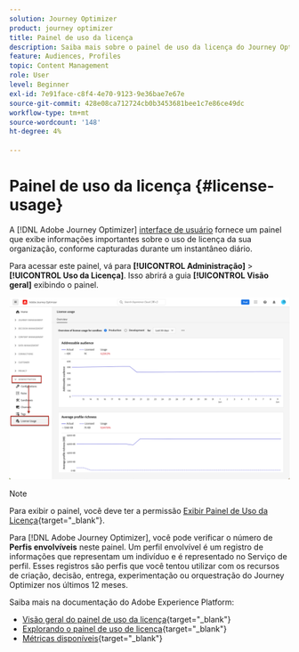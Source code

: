 ```yaml
---
solution: Journey Optimizer
product: journey optimizer
title: Painel de uso da licença
description: Saiba mais sobre o painel de uso da licença do Journey Optimizer
feature: Audiences, Profiles
topic: Content Management
role: User
level: Beginner
exl-id: 7e91face-c8f4-4e70-9123-9e36bae7e67e
source-git-commit: 428e08ca712724cb0b3453681bee1c7e86ce49dc
workflow-type: tm+mt
source-wordcount: '148'
ht-degree: 4%

---
```


# Painel de uso da licença {#license-usage}

A [!DNL Adobe Journey Optimizer] [interface de usuário](../start/user-interface.md) fornece um painel que exibe informações importantes sobre o uso de licença da sua organização, conforme capturadas durante um instantâneo diário.

Para acessar este painel, vá para **[!UICONTROL Administração]** > **[!UICONTROL Uso da Licença]**. Isso abrirá a guia **[!UICONTROL Visão geral]** exibindo o painel.

![](assets/license-usage-dashboard.png)

>[!NOTE]
>
>Para exibir o painel, você deve ter a permissão [Exibir Painel de Uso da Licença](https://experienceleague.adobe.com/docs/experience-platform/dashboards/permissions.html#available-permissions){target="_blank"}.

Para [!DNL Adobe Journey Optimizer], você pode verificar o número de **Perfis envolvíveis** neste painel. Um perfil envolvível é um registro de informações que representam um indivíduo e é representado no Serviço de perfil. Esses registros são perfis que você tentou utilizar com os recursos de criação, decisão, entrega, experimentação ou orquestração do Journey Optimizer nos últimos 12 meses.

Saiba mais na documentação do Adobe Experience Platform:

* [Visão geral do painel de uso da licença](https://experienceleague.adobe.com/docs/experience-platform/dashboards/guides/license-usage.html){target="_blank"}
* [Explorando o painel de uso de licença](https://experienceleague.adobe.com/docs/experience-platform/dashboards/guides/license-usage.html#exploring-the-license-usage-dashboard){target="_blank"}
* [Métricas disponíveis](https://experienceleague.adobe.com/docs/experience-platform/dashboards/guides/license-usage.html?lang=pt-BR#available-metrics){target="_blank"}
